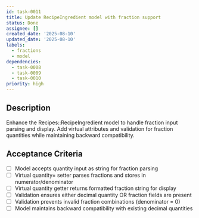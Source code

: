 ```yaml
---
id: task-0011
title: Update RecipeIngredient model with fraction support
status: Done
assignee: []
created_date: '2025-08-10'
updated_date: '2025-08-10'
labels:
  - fractions
  - model
dependencies:
  - task-0008
  - task-0009
  - task-0010
priority: high
---
```


## Description

Enhance the Recipes::RecipeIngredient model to handle fraction input parsing and display. Add virtual attributes and validation for fraction quantities while maintaining backward compatibility.

## Acceptance Criteria

- [ ] Model accepts quantity input as string for fraction parsing
- [ ] Virtual quantity= setter parses fractions and stores in numerator/denominator
- [ ] Virtual quantity getter returns formatted fraction string for display
- [ ] Validation ensures either decimal quantity OR fraction fields are present
- [ ] Validation prevents invalid fraction combinations (denominator = 0)
- [ ] Model maintains backward compatibility with existing decimal quantities
